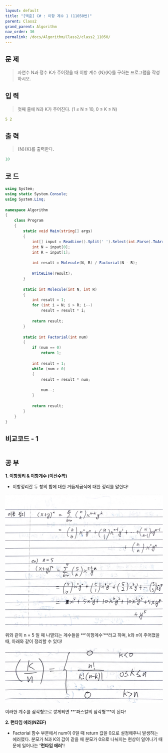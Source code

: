 ```yaml
---
layout: default
title: "[백준] C# : 이항 계수 1 (11050번)"
parent: Class2
grand_parent: Algorithm
nav_order: 36
permalink: /docs/Algorithm/Class2/class2_11050/
---
```


## 문 제

> 자연수 N과 정수 K가 주어졌을 때 이항 계수 {N}{K}를 구하는 프로그램을 작성하시오.

## 입 력

> 첫째 줄에 N과 K가 주어진다. (1 ≤ N ≤ 10, 0 ≤ K ≤ N)

```yaml
5 2
```

## 출 력

> {N}{K}를 출력한다.

```yaml
10
```

## 코 드

<div class="code-example" markdown="1">

```csharp
using System;
using static System.Console;
using System.Linq;

namespace Algorithm
{
    class Program
    {
        static void Main(string[] args)
        {
            int[] input = ReadLine().Split(' ').Select(int.Parse).ToArray();
            int N = input[0];
            int R = input[1];

            int result = Molecule(N, R) / Factorial(N - R);

            WriteLine(result);
        }

        static int Molecule(int N, int R)
        {
            int result = 1;
            for (int i = N; i > R; i--)
                result = result * i;

            return result;
        }

        static int Factorial(int num)
        {
            if (num == 0)
                return 1;

            int result = 1;
            while (num > 0)
            {
                result = result * num;

                num--;
            }

            return result;
        }
    }
}
```

</div>

## 비교코드 - 1

<div class="code-example" markdown="1">

```csharp


```

</div>

## 공 부

**1. 이항정리 & 이항계수 (이산수학)**

- 이항정리란 두 항의 합에 대한 거듭제곱식에 대한 정리를 말한다!

![](/assets/images/BinomialCoefficient_11050.jpg)

위와 같이 n = 5 일 때 나열되는 계수들을 **'이항계수'**라고 하며, k와 n이 주어졌을 때, 아래와 같이 정리할 수 있다!

![](/assets/images/BinomialCoefficient_11050_2.jpg)

이러한 계수를 삼각형으로 쌓게되면 **'파스칼의 삼각형'**이 된다!

**2. 런타임 에러(NZEF)**

- Factorial 함수 부분에서 num이 0일 때 return 값을 0으로 설정해주니 발생하는 에러였다. 분모가 N과 K의 값이 같을 때 분모가 0으로 나눠지는 현상이 일어나기 때문에 일어나는 **'런타임 에러'**!
